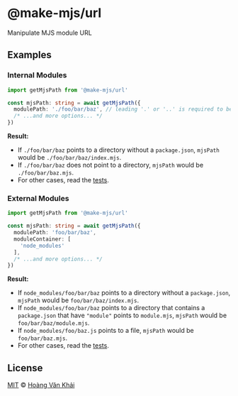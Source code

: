 # @make-mjs/url

Manipulate MJS module URL

## Examples

### Internal Modules

```typescript
import getMjsPath from '@make-mjs/url'

const mjsPath: string = await getMjsPath({
  modulePath: './foo/bar/baz', // leading '.' or '..' is required to be recognized as internal
  /* ...and more options... */
})
```

**Result:**

* If `./foo/bar/baz` points to a directory without a `package.json`, `mjsPath` would be `./foo/bar/baz/index.mjs`.
* If `./foo/bar/baz` does not point to a directory, `mjsPath` would be `./foo/bar/baz.mjs`.
* For other cases, read the [tests](https://github.com/ksxnodeapps/make-mjs/blob/5cfc5a1fb850a0d5787a1bdc143ce913b57b39e4/test/path/get-mjs-path.test.ts).

### External Modules

```typescript
import getMjsPath from '@make-mjs/url'

const mjsPath: string = await getMjsPath({
  modulePath: 'foo/bar/baz',
  moduleContainer: [
    'node_modules'
  ],
  /* ...and more options... */
})
```

**Result:**

* If `node_modules/foo/bar/baz` points to a directory without a `package.json`, `mjsPath` would be `foo/bar/baz/index.mjs`.
* If `node_modules/foo/bar/baz` points to a directory that contains a `package.json` that have `"module"` points to `module.mjs`, `mjsPath` would be `foo/bar/baz/module.mjs`.
* If `node_modules/foo/baz.js` points to a file, `mjsPath` would be `foo/bar/baz.mjs`.
* For other cases, read the [tests](https://github.com/ksxnodeapps/make-mjs/blob/5cfc5a1fb850a0d5787a1bdc143ce913b57b39e4/test/path/get-mjs-path.test.ts).

## License

[MIT](https://git.io/JeY5b) © [Hoàng Văn Khải](https://github.com/KSXGitHub)
